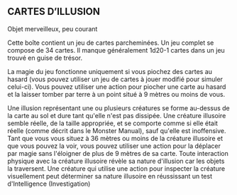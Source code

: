 ## CARTES D’ILLUSION

Objet merveilleux, peu courant

Cette boîte contient un jeu de cartes parcheminées. Un jeu
complet se compose de 34 cartes. Il manque généralement
1d20-1 cartes dans un jeu trouvé en guise de trésor.

La magie du jeu fonctionne uniquement si vous piochez
des cartes au hasard (vous pouvez utiliser un jeu de cartes à
jouer modifié pour simuler celui-ci). Vous pouvez utiliser une
action pour piocher une carte au hasard et la laisser tomber
par terre à un point situé à 9 mètres ou moins de vous.

Une illusion représentant une ou plusieurs créatures se
forme au-dessus de la carte au sol et dure tant qu'elle n'est
pas dissipée. Une créature illusoire semble réelle, de la
taille appropriée, et se comporte comme si elle était réelle
(comme décrit dans le Monster Manual), sauf qu'elle est
inoffensive. Tant que vous vous situez à 36 mètres ou moins
de la créature illusoire et que vous pouvez la voir, vous pouvez
utiliser une action pour la déplacer par magie sans l'éloigner
de plus de 9 mètres de sa carte. Toute interaction physique
avec la créature illusoire révèle sa nature d'illusion car les
objets la traversent. Une créature qui utilise une action pour
inspecter la créature visuellement peut déterminer sa nature
illusoire en réussissant un test d'Intelligence (Investigation)